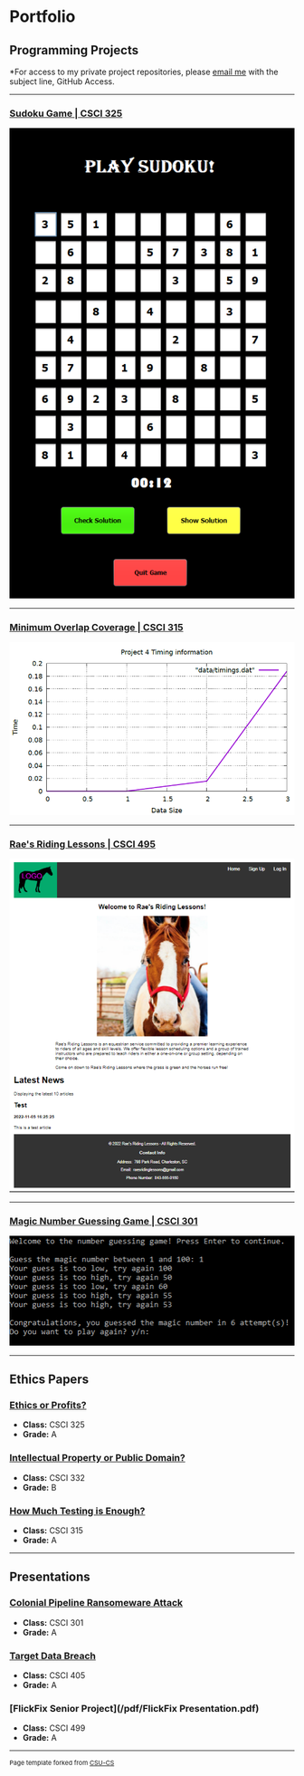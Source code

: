 Portfolio
=========

Programming Projects
--------------------

*For access to my private project repositories, please [email me](mailto:mtweigel@csustudent.net?subject=GitHub%20Access) with the subject line, GitHub Access.

---
### [Sudoku Game | CSCI 325](projects/sudoku)

![Sudoku](images/sudoku/easy.PNG)

---
### [Minimum Overlap Coverage | CSCI 315](projects/minimumoverlap)

![Minimum Overlap Coverage](images/minimumoverlap/small30plot.PNG)

---
### [Rae's Riding Lessons | CSCI 495](projects/raesridinglessons)

![Rae's Riding Lessons](images/raesridinglessons/frontpage.PNG)

---
### [Magic Number Guessing Game | CSCI 301](projects/numberguessing)

![Magic Number Guessing Game](images/numberguessing/winner.PNG)

---

Ethics Papers
-------------

### [Ethics or Profits?](/pdf/ethicsorprofits.pdf)

-   **Class:** CSCI 325
-   **Grade:** A

### [Intellectual Property or Public Domain?](/pdf/intellectualproperty.pdf)

-   **Class:** CSCI 332
-   **Grade:** B

### [How Much Testing is Enough?](/pdf/howmuchtesting.pdf)

-   **Class:** CSCI 315
-   **Grade:** A

---

Presentations
-------------

### [Colonial Pipeline Ransomeware Attack](/pdf/piplineattack.pdf)

- **Class:** CSCI 301
- **Grade:** A


### [Target Data Breach](/pdf/targetbreach.pdf)

- **Class:** CSCI 405
- **Grade:** A
  

### [FlickFix Senior Project](/pdf/FlickFix Presentation.pdf)

- **Class:** CSCI 499
- **Grade:** A

---

<p style="font-size:11px">Page template forked from <a href="https://github.com/csu-cs/csci-portfolio">CSU-CS</a></p>
<!-- Remove the above link if you don't want to attribute -->
